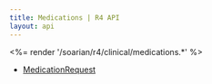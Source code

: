 ```yaml
---
title: Medications | R4 API
layout: api
---
```


<%= render '/soarian/r4/clinical/medications.*' %>

* [MedicationRequest](../medications/medicationrequest)
